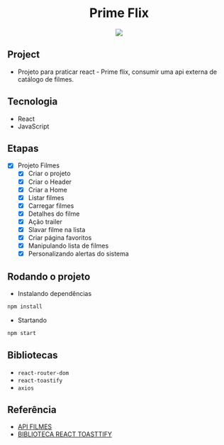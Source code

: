 <h1 align="center">Prime Flix</h1>

<p align="center">
<img style="max-width:800px;" src="https://cdn.loom.com/sessions/thumbnails/1058d69c6e474227a400ef60b056016c-with-play.gif">
</p>


## Project

- Projeto para praticar react - Prime flix, consumir uma api externa de catálogo de filmes.


## Tecnologia

- React
- JavaScript

## Etapas

- [x] Projeto Filmes
    - [x] Criar o projeto
    - [x] Criar o Header
    - [x] Criar a Home
    - [x] Listar filmes
    - [x] Carregar filmes
    - [x] Detalhes do filme
    - [x] Ação trailer
    - [x] Slavar filme na lista
    - [x] Criar página favoritos
    - [x] Manipulando lista de filmes
    - [x] Personalizando alertas do sistema
    
## Rodando o projeto

- Instalando dependências

```bash
npm install
```

- Startando

```bash
npm start
```

## Bibliotecas

- `react-router-dom`
- `react-toastify`
- `axios`

## Referência

- [API FILMES](https://www.themoviedb.org/)
- [BIBLIOTECA REACT TOASTTIFY](https://www.npmjs.com/package/react-toastify)